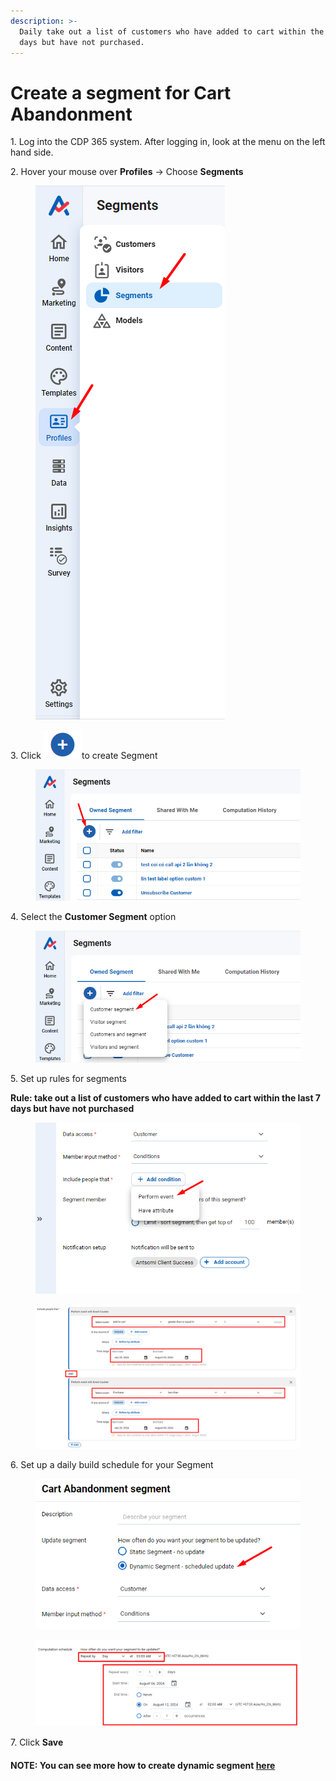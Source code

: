 ```yaml
---
description: >-
  Daily take out a list of customers who have added to cart within the last 7
  days but have not purchased.
---
```


# Create a segment for Cart Abandonment

&#x20;1\. Log into the CDP 365 system. After logging in, look at the menu on the left hand side.

&#x20;2\. Hover your mouse over **Profiles** → Choose **Segments**

<figure><img src="../../../.gitbook/assets/image (113).png" alt=""><figcaption></figcaption></figure>

3\. Click <img src="../../../.gitbook/assets/image (2287).png" alt="" data-size="line">to create Segment

<figure><img src="../../../.gitbook/assets/image (114).png" alt=""><figcaption></figcaption></figure>

4\. Select the **Customer Segment** option

<figure><img src="../../../.gitbook/assets/image (115).png" alt=""><figcaption></figcaption></figure>

5\. Set up rules for segments

**Rule: take out a list of customers who have added to cart within the last 7 days but have not purchased**

<figure><img src="../../../.gitbook/assets/image (116).png" alt=""><figcaption></figcaption></figure>

<figure><img src="../../../.gitbook/assets/image (117).png" alt=""><figcaption></figcaption></figure>

6\. Set up a daily build schedule for your Segment

<figure><img src="../../../.gitbook/assets/image (118).png" alt=""><figcaption></figcaption></figure>

<figure><img src="../../../.gitbook/assets/image (119).png" alt=""><figcaption></figcaption></figure>

7\. Click **Save**

#### NOTE: You can see more how to create dynamic segment [here](how-to-create-a-dynamic-segment.md)
